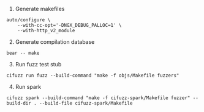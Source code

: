 1. Generate makefiles

```
auto/configure \
    --with-cc-opt='-DNGX_DEBUG_PALLOC=1' \
    --with-http_v2_module
```

2. Generate compilation database

```
bear -- make
```

3. Run fuzz test stub

```
cifuzz run fuzz --build-command "make -f objs/Makefile fuzzers"
```

4. Run spark
```
cifuzz spark --build-command "make -f cifuzz-spark/Makefile fuzzer" --build-dir . --build-file cifuzz-spark/Makefile

```
